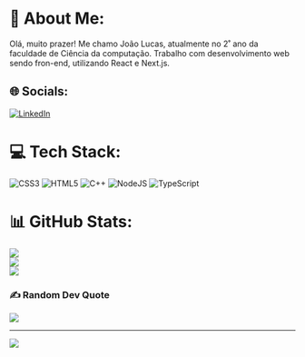 # 💫 About Me:
Olá, muito prazer! Me chamo João Lucas, atualmente no 2˚ ano da faculdade de Ciência da computação. Trabalho com desenvolvimento web sendo fron-end, utilizando React e Next.js. 


## 🌐 Socials:
[![LinkedIn](https://img.shields.io/badge/LinkedIn-%230077B5.svg?logo=linkedin&logoColor=white)](https://linkedin.com/in/https://www.linkedin.com/in/jo%C3%A3o-lucas-barboza-3ba6a9230/) 

# 💻 Tech Stack:
![CSS3](https://img.shields.io/badge/css3-%231572B6.svg?style=for-the-badge&logo=css3&logoColor=white) ![HTML5](https://img.shields.io/badge/html5-%23E34F26.svg?style=for-the-badge&logo=html5&logoColor=white) ![C++](https://img.shields.io/badge/c++-%2300599C.svg?style=for-the-badge&logo=c%2B%2B&logoColor=white) ![NodeJS](https://img.shields.io/badge/node.js-6DA55F?style=for-the-badge&logo=node.js&logoColor=white) ![TypeScript](https://img.shields.io/badge/typescript-%23007ACC.svg?style=for-the-badge&logo=typescript&logoColor=white)
# 📊 GitHub Stats:
![](https://github-readme-stats.vercel.app/api?username=valladev&theme=dark&hide_border=false&include_all_commits=false&count_private=false)<br/>
![](https://github-readme-streak-stats.herokuapp.com/?user=valladev&theme=dark&hide_border=false)<br/>
![](https://github-readme-stats.vercel.app/api/top-langs/?username=valladev&theme=dark&hide_border=false&include_all_commits=false&count_private=false&layout=compact)

### ✍️ Random Dev Quote
![](https://quotes-github-readme.vercel.app/api?type=horizontal&theme=dark)

---
[![](https://visitcount.itsvg.in/api?id=valladev&icon=2&color=12)](https://visitcount.itsvg.in)
